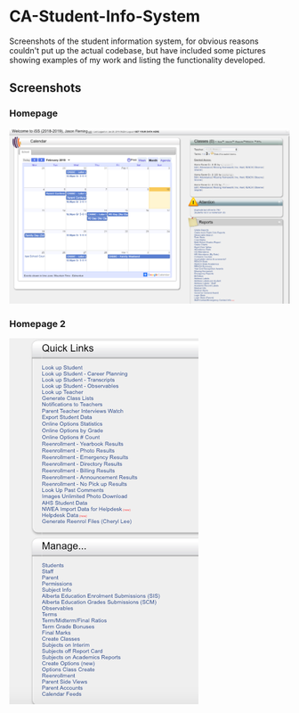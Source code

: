 # CA-Student-Info-System
Screenshots of the student information system, for obvious reasons couldn't put up the actual codebase, but have included some pictures showing examples of my work and listing the functionality developed.

## Screenshots

### Homepage
![homepage](https://github.com/jaysait/CA-Student-Info-System/blob/master/homepage.png)

### Homepage 2
![homepage](https://github.com/jaysait/CA-Student-Info-System/blob/master/homepage-2.png)






